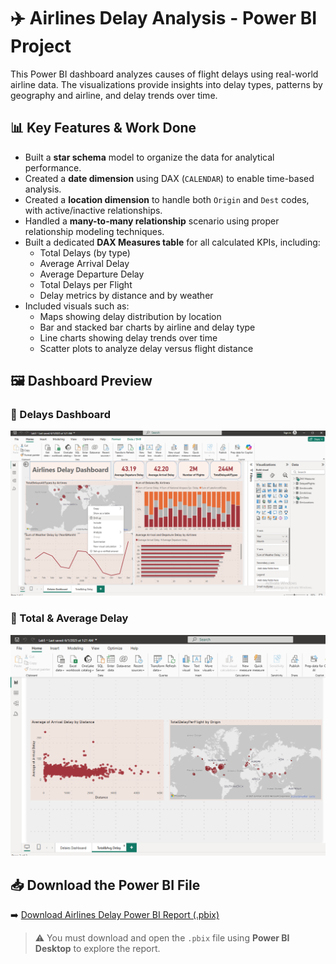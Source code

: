 # ✈️ Airlines Delay Analysis - Power BI Project

This Power BI dashboard analyzes causes of flight delays using real-world airline data. The visualizations provide insights into delay types, patterns by geography and airline, and delay trends over time.

## 📊 Key Features & Work Done

- Built a **star schema** model to organize the data for analytical performance.
- Created a **date dimension** using DAX (`CALENDAR`) to enable time-based analysis.
- Created a **location dimension** to handle both `Origin` and `Dest` codes, with active/inactive relationships.
- Handled a **many-to-many relationship** scenario using proper relationship modeling techniques.
- Built a dedicated **DAX Measures table** for all calculated KPIs, including:
  - Total Delays (by type)
  - Average Arrival Delay
  - Average Departure Delay
  - Total Delays per Flight
  - Delay metrics by distance and by weather
- Included visuals such as:
  - Maps showing delay distribution by location
  - Bar and stacked bar charts by airline and delay type
  - Line charts showing delay trends over time
  - Scatter plots to analyze delay versus flight distance

## 🖼️ Dashboard Preview

### 📍 Delays Dashboard  
![Delays Dashboard](Airlines-Delay-Dashboard/Dashboard%20Screenshot.png)

### 📍 Total & Average Delay  
![Total & Avg Delay](Airlines-Delay-Dashboard/Dashboard2%20Screenshot.png)

## 📥 Download the Power BI File

➡️ [Download Airlines Delay Power BI Report (.pbix)](https://drive.google.com/uc?export=download&id=1vMOnFzAI7YGg3lP7KWUoMgas9McoAGiH)

> ⚠️ You must download and open the `.pbix` file using **Power BI Desktop** to explore the report.
